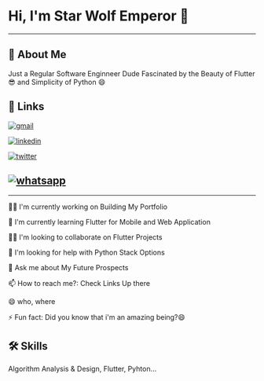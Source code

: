 
# Hi, I'm Star Wolf Emperor 👋
---

## 🚀 About Me
Just a Regular Software Enginneer Dude Fascinated by the Beauty of Flutter :sunglasses: and Simplicity of Python :smile:
## 🔗 Links
[![gmail](https://img.shields.io/badge/Gmail-D14836?style=for-the-badge&logo=gmail&logoColor=white)](https://folorunshoyusuf@gmail.com/)

[![linkedin](https://img.shields.io/badge/linkedin-0A66C2?style=for-the-badge&logo=linkedin&logoColor=white)](https://www.linkedin.com/khyng_easy)

[![twitter](https://img.shields.io/badge/twitter-1DA1F2?style=for-the-badge&logo=twitter&logoColor=white)](https://twitter.com/thenewdean)

[![whatsapp](https://img.shields.io/badge/WhatsApp-25D366?style=for-the-badge&logo=whatsapp&logoColor=white)](...wait...)
---

---

👩‍💻 I'm currently working on Building My Portfolio

🧠 I'm currently learning Flutter for Mobile and Web Application

👯‍♀️ I'm looking to collaborate on Flutter Projects

🤔 I'm looking for help with Python Stack Options

💬 Ask me about My Future Prospects

📫 How to reach me?: Check Links Up there

😄 who, where

⚡️ Fun fact: Did you know that i'm an amazing being?😄


## 🛠 Skills
Algorithm Analysis & Design, Flutter, Pyhton...
